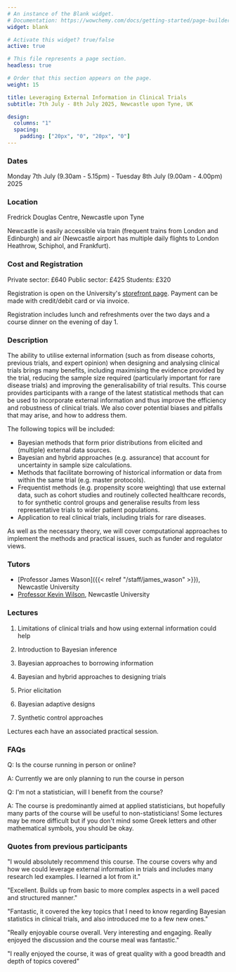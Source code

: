 ```yaml
---
# An instance of the Blank widget.
# Documentation: https://wowchemy.com/docs/getting-started/page-builder/
widget: blank

# Activate this widget? true/false
active: true

# This file represents a page section.
headless: true

# Order that this section appears on the page.
weight: 15

title: Leveraging External Information in Clinical Trials
subtitle: 7th July - 8th July 2025, Newcastle upon Tyne, UK

design:
  columns: "1"
  spacing:
    padding: ["20px", "0", "20px", "0"]
---
```



### Dates 
Monday 7th July (9.30am - 5.15pm) - Tuesday 8th July (9.00am - 4.00pm) 2025

### Location
Fredrick Douglas Centre, Newcastle upon Tyne

Newcastle is easily accessible via train (frequent trains from London and Edinburgh) and air (Newcastle airport has multiple daily flights to London Heathrow, Schiphol, and Frankfurt).


### Cost and Registration

Private sector: £640
Public sector: £425
Students: £320 

Registration is open on the University's [storefront page](https://cpd.ncl.ac.uk/courses/course-detail/?id=4608bf28-d1b7-ef11-a72f-7c1e522d88b4). Payment can be made with credit/debit card or via invoice.

Registration includes lunch and refreshments over the two days and a course dinner on the evening of day 1.


### Description

The ability to utilise external information (such as from disease cohorts, previous trials, and expert opinion) when designing and analysing clinical trials brings many benefits, including maximising the evidence provided by the trial, reducing the sample size required (particularly important for rare disease trials) and improving the generalisability of trial results. This course provides participants with a range of the latest statistical methods that can be used to incorporate external information and thus improve the efficiency and robustness of clinical trials. We also cover potential biases and pitfalls that may arise, and how to address them.

The following topics will be included:

- Bayesian methods that form prior distributions from elicited and (multiple) external data sources.
- Bayesian and hybrid approaches (e.g. assurance) that account for uncertainty in sample size calculations.
- Methods that facilitate borrowing of historical information or data from within the same trial (e.g. master protocols).
- Frequentist methods (e.g. propensity score weighting) that use external data, such as cohort studies and routinely collected healthcare records, to for synthetic control groups and generalise results from less representative trials to wider patient populations.  
- Application to real clinical trials, including trials for rare diseases.

As well as the necessary theory, we will cover computational approaches to implement the methods and practical issues, such as funder and regulator views. 


### Tutors

- [Professor James Wason]({{< relref "/staff/james_wason" >}}), Newcastle University
- [Professor Kevin Wilson](https://www.ncl.ac.uk/maths-physics/people/profile/kevinwilson.html), Newcastle University


### Lectures 

1. Limitations of clinical trials and how using external information could help

2. Introduction to Bayesian inference

3. Bayesian approaches to borrowing information

4. Bayesian and hybrid approaches to designing trials

5. Prior elicitation

6. Bayesian adaptive designs

7. Synthetic control approaches

Lectures each have an associated practical session.

### FAQs

Q: Is the course running in person or online?

A: Currently we are only planning to run the course in person

Q: I'm not a statistician, will I benefit from the course?

A: The course is predominantly aimed at applied statisticians, but hopefully many parts of the course will be useful to non-statisticians! Some lectures may be more difficult but if you don't mind some Greek letters and other mathematical symbols, you should be okay.


### Quotes from previous participants

"I would absolutely recommend this course. The course covers why and how we could leverage external information in trials and includes many research led examples. I learned a lot from it."

"Excellent. Builds up from basic to more complex aspects in a well paced and structured manner."

"Fantastic, it covered the key topics that I need to know regarding Bayesian statistics in clinical trials, and also introduced me to a few new ones."

"Really enjoyable course overall. Very interesting and engaging. Really enjoyed the discussion and the course meal was fantastic."

"I really enjoyed the course, it was of great quality with a good breadth and depth of topics covered"
